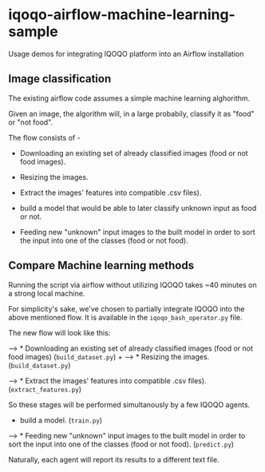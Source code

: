 # iqoqo-airflow-machine-learning-sample

Usage demos for integrating IQOQO platform into an Airflow installation

## Image classification 

The existing airflow code assumes a simple machine learning alghorithm.

Given an image, the algorithm will, in a large probabily, classify it as "food" or "not food".

The flow consists of -

* Downloading an existing set of already classified images (food or not food images).

* Resizing the images.

* Extract the images' features into compatible .csv files). 

* build a model that would be able to later classify unknown input as food or not.

* Feeding new "unknown" input images to the built model in order to sort the input into one of the classes (food or not food).

## Compare Machine learning methods

Running the script via airflow without utilizing IQOQO takes ~40 minutes on a strong local machine.

For simplicity's sake, we've chosen to partially integrate IQOQO into the above mentioned flow.
It is available in the `iqoqo_bash_operator.py` file.

The new flow will look like this:

--> * Downloading an existing set of already classified images (food or not food images) (`build_dataset.py`)
+
--> * Resizing the images. (`build_dataset.py`)

--> * Extract the images' features into compatible .csv files). (`extract_features.py`)

So these stages will be performed simultanously by a few IQOQO agents.

* build a model. (`train.py`)

--> * Feeding new "unknown" input images to the built model in order to sort the input into one of the classes (food or not food). (`predict.py`)

Naturally, each agent will report its results to a different text file.
